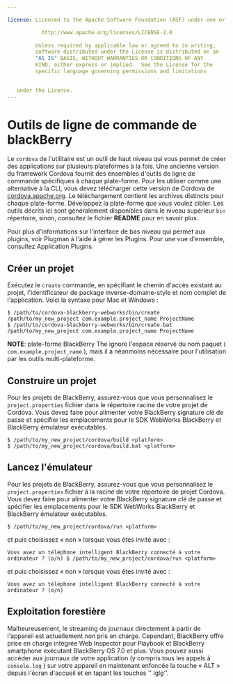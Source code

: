 ```yaml
---

license: Licensed to the Apache Software Foundation (ASF) under one or more contributor license agreements. See the NOTICE file distributed with this work for additional information regarding copyright ownership. The ASF licenses this file to you under the Apache License, Version 2.0 (the "License"); you may not use this file except in compliance with the License. You may obtain a copy of the License at

           http://www.apache.org/licenses/LICENSE-2.0
    
         Unless required by applicable law or agreed to in writing,
         software distributed under the License is distributed on an
         "AS IS" BASIS, WITHOUT WARRANTIES OR CONDITIONS OF ANY
         KIND, either express or implied.  See the License for the
         specific language governing permissions and limitations
    

   under the License.
---
```


# Outils de ligne de commande de blackBerry

Le `cordova` de l'utilitaire est un outil de haut niveau qui vous permet de créer des applications sur plusieurs plateformes à la fois. Une ancienne version du framework Cordova fournit des ensembles d'outils de ligne de commande spécifiques à chaque plate-forme. Pour les utiliser comme une alternative à la CLI, vous devez télécharger cette version de Cordova de [cordova.apache.org][1]. Le téléchargement contient les archives distincts pour chaque plate-forme. Développez la plate-forme que vous voulez cibler. Les outils décrits ici sont généralement disponibles dans le niveau supérieur `bin` répertoire, sinon, consultez le fichier **README** pour en savoir plus.

 [1]: http://cordova.apache.org

Pour plus d'informations sur l'interface de bas niveau qui permet aux plugins, voir Plugman à l'aide à gérer les Plugins. Pour une vue d'ensemble, consultez Application Plugins.

## Créer un projet

Exécutez le `create` commande, en spécifiant le chemin d'accès existant au projet, l'identificateur de package inverse-domaine-style et nom complet de l'application. Voici la syntaxe pour Mac et Windows :

    $ /path/to/cordova-blackberry-webworks/bin/create /path/to/my_new_project com.example.project_name ProjectName
    $ /path/to/cordova-blackberry-webworks/bin/create.bat /path/to/my_new_project com.example.project_name ProjectName
    

**NOTE**: plate-forme BlackBerry The ignore l'espace réservé du nom paquet ( `com.example.project_name` ), mais il a néanmoins nécessaire pour l'utilisation par les outils multi-plateforme.

## Construire un projet

Pour les projets de BlackBerry, assurez-vous que vous personnalisez le `project.properties` fichier dans le répertoire racine de votre projet de Cordova. Vous devez faire pour alimenter votre BlackBerry signature clé de passe et spécifier les emplacements pour le SDK WebWorks BlackBerry et BlackBerry émulateur exécutables.

    $ /path/to/my_new_project/cordova/build <platform>
    $ /path/to/my_new_project/cordova/build.bat <platform>
    

## Lancez l'émulateur

Pour les projets de BlackBerry, assurez-vous que vous personnalisez le `project.properties` fichier à la racine de votre répertoire de projet Cordova. Vous devez faire pour alimenter votre BlackBerry signature clé de passe et spécifier les emplacements pour le SDK WebWorks BlackBerry et BlackBerry émulateur exécutables.

    $ /path/to/my_new_project/cordova/run <platform>
    

et puis choisissez « non » lorsque vous êtes invité avec :

    Vous avez un téléphone intelligent BlackBerry connecté à votre ordinateur ? (o/n) $ /path/to/my_new_project/cordova/run <platform>
    

et puis choisissez « non » lorsque vous êtes invité avec :

    Vous avez un téléphone intelligent BlackBerry connecté à votre ordinateur ? (o/n)
    

## Exploitation forestière

Malheureusement, le streaming de journaux directement à partir de l'appareil est actuellement non pris en charge. Cependant, BlackBerry offre prise en charge intégrée Web Inspector pour Playbook et BlackBerry smartphone exécutant BlackBerry OS 7.0 et plus. Vous pouvez aussi accéder aux journaux de votre application (y compris tous les appels à `console.log` ) sur votre appareil en maintenant enfoncée la touche « ALT » depuis l'écran d'accueil et en tapant les touches '' lglg''.